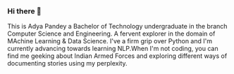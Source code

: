 ### Hi there 👋

This is Adya Pandey a Bachelor of Technology undergraduate in the branch Computer Science and Engineering. A fervent explorer in the domain of MAchine Learning & Data Science.
I've a firm grip over Python and I'm currently advancing towards learning NLP.When I'm not coding, you can find me geeking about Indian Armed Forces and exploring different ways 
of documenting stories using my perplexity. 
